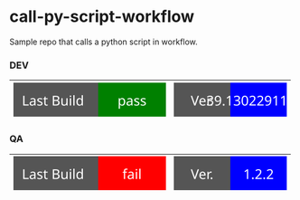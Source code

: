 # call-py-script-workflow    
Sample repo that calls a python script in workflow.   

### DEV
| ![Custom Badge](./assets/build_pass.svg) | ![Custom Badge](./assets/dev_vers.svg) | 
|------------------------------------------|----------------------------------------|   

### QA   
| ![Custom Badge](./assets/build_fail.svg) | ![Custom Badge](./assets/qa_vers.svg) | 
|------------------------------------------|---------------------------------------|
